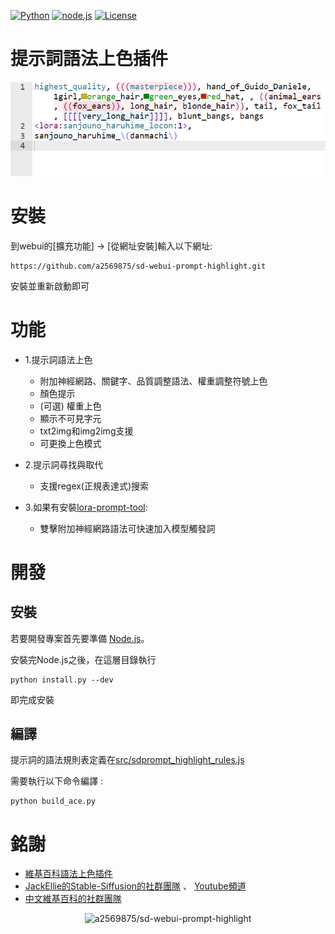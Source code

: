 [![Python](https://img.shields.io/badge/Python-%E2%89%A73.10-blue)](https://www.python.org/downloads/)
[![node.js](https://img.shields.io/badge/node--js-%E2%89%A718.16-green)](https://nodejs.org/)
[![License](https://img.shields.io/github/license/a2569875/sd-webui-prompt-highlight)](https://github.com/a2569875/sd-webui-prompt-highlight/blob/main/LICENSE)
# 提示詞語法上色插件

![](readme/fig1.png)

# 安裝

到webui的\[擴充功能\] -> \[從網址安裝\]輸入以下網址:
```
https://github.com/a2569875/sd-webui-prompt-highlight.git
```
安裝並重新啟動即可

# 功能
* 1.提示詞語法上色
  - 附加神經網路、關鍵字、品質調整語法、權重調整符號上色
  - 顏色提示
  - (可選) 權重上色
  - 顯示不可見字元
  - txt2img和img2img支援
  - 可更換上色模式

* 2.提示詞尋找與取代
  - 支援regex(正規表達式)搜索

* 3.如果有安裝[lora-prompt-tool](https://github.com/a2569875/lora-prompt-tool):
  - 雙擊附加神經網路語法可快速加入模型觸發詞

# 開發
## 安裝
若要開發專案首先要準備 [Node.js](https://nodejs.org/)。

安裝完Node.js之後，在這層目錄執行
```
python install.py --dev
```
即完成安裝
## 編譯
提示詞的語法規則表定義在[src/sdprompt_highlight_rules.js](src/sdprompt_highlight_rules.js)

需要執行以下命令編譯 :
```
python build_ace.py
```

# 銘謝
*  [維基百科語法上色插件](https://github.com/wikimedia/mediawiki-extensions-CodeEditor)
*  [JackEllie的Stable-Siffusion的社群團隊](https://discord.gg/TM5d89YNwA) 、 [Youtube頻道](https://www.youtube.com/@JackEllie)
*  [中文維基百科的社群團隊](https://discord.gg/77n7vnu)

<p align="center"><img src="https://count.getloli.com/get/@a2569875-sd-webui-prompt-highlight.github" alt="a2569875/sd-webui-prompt-highlight"></p>